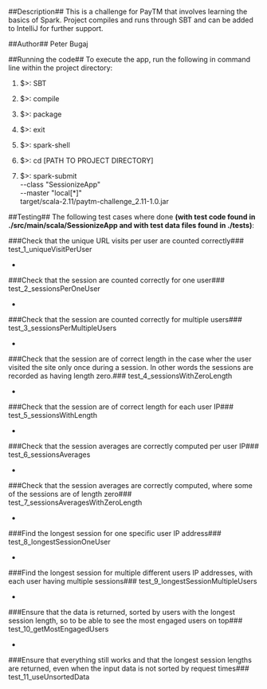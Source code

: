 ##Description##
This is a challenge for PayTM that involves learning the basics of Spark. Project compiles and runs through SBT and can be added to IntelliJ for further support.

##Author##
Peter Bugaj

##Running the code##
To execute the app, run the following in command line within the project directory:
1. $>: SBT

2. $>: compile

3. $>: package

4. $>: exit

5. $>: spark-shell

7. $>: cd [PATH TO PROJECT DIRECTORY]

8. $>: spark-submit \
   --class "SessionizeApp" \
   --master "local[*]" \
   target/scala-2.11/paytm-challenge_2.11-1.0.jar

##Testing##
The following test cases where done **(with test code found in ./src/main/scala/SessionizeApp and with test data files found in ./tests)**:

###Check that the unique URL visits per user are counted correctly###
test_1_uniqueVisitPerUser

-
###Check that the session are counted correctly for one user###
test_2_sessionsPerOneUser

-
###Check that the session are counted correctly for multiple users###
test_3_sessionsPerMultipleUsers

-
###Check that the session are of correct length in the case wher the user visited the site only once during a session. In other words the sessions are recorded as having length zero.###
test_4_sessionsWithZeroLength

-
###Check that the session are of correct length for each user IP###
test_5_sessionsWithLength

-
###Check that the session averages are correctly computed per user IP###
test_6_sessionsAverages

-
###Check that the session averages are correctly computed, where some of the sessions are of length zero###
test_7_sessionsAveragesWithZeroLength

-
###Find the longest session for one specific user IP address###
test_8_longestSessionOneUser

-
###Find the longest session for multiple different users IP addresses, with each user having multiple sessions###
test_9_longestSessionMultipleUsers

-
###Ensure that the data is returned, sorted by users with the longest session length, so to be able to see the most engaged users on top###
test_10_getMostEngagedUsers

-
###Ensure that everything still works and that the longest session lengths are returned, even when the input data is not sorted by request times###
test_11_useUnsortedData
